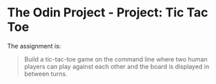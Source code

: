 # The Odin Project - Project: Tic Tac Toe 

The assignment is:
> Build a tic-tac-toe game on the command line where two human players can play against each other and the board is displayed in between turns.
